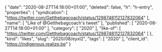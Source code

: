 {
  "date": "2020-08-27T14:18:00+01:00",
  "deleted": false,
  "h": "h-entry",
  "properties": {
    "syndication": [
      "https://twitter.com/Getthebagcoach/status/1298748112127832064"
    ],
    "name": [
      "Like of @Getthebagcoach's tweet"
    ],
    "published": [
      "2020-08-27T14:18:00+01:00"
    ],
    "category": [
      "2020"
    ],
    "like-of": [
      "https://twitter.com/Getthebagcoach/status/1298748112127832064"
    ]
  },
  "kind": "likes",
  "slug": "2020/08/eyxl2",
  "tags": [
    "2020"
  ],
  "client_id": "https://indigenous.realize.be"
}
